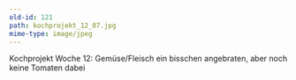 ```yaml
---
old-id: 121
path: kochprojekt_12_07.jpg
mime-type: image/jpeg
---
```

Kochprojekt Woche 12:
Gemüse/Fleisch ein bisschen angebraten, aber noch keine Tomaten dabei
